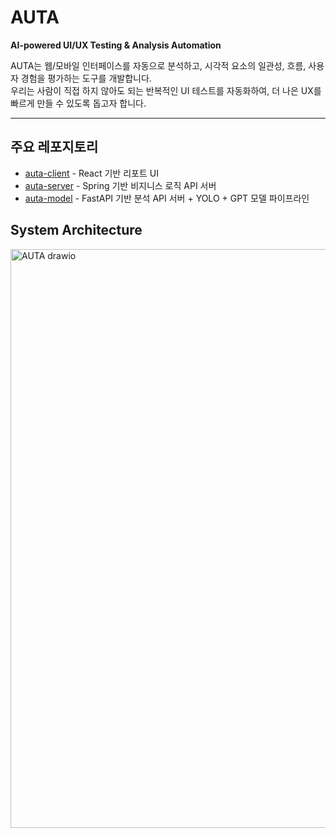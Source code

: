 # AUTA

**AI-powered UI/UX Testing & Analysis Automation**

AUTA는 웹/모바일 인터페이스를 자동으로 분석하고, 시각적 요소의 일관성, 흐름, 사용자 경험을 평가하는 도구를 개발합니다.  
우리는 사람이 직접 하지 않아도 되는 반복적인 UI 테스트를 자동화하여, 더 나은 UX를 빠르게 만들 수 있도록 돕고자 합니다.

---

## 주요 레포지토리

- [auta-client](https://github.com/KW-AUTA/client) - React 기반 리포트 UI
- [auta-server](https://github.com/KW-AUTA/server) - Spring 기반 비지니스 로직 API 서버
- [auta-model](https://github.com/KW-AUTA/AI) - FastAPI 기반 분석 API 서버 + YOLO + GPT 모델 파이프라인

## System Architecture

<img width="1308" height="926" alt="AUTA drawio" src="https://github.com/user-attachments/assets/d74c83be-bb46-4c2d-80fd-4f8dcea20778" />

